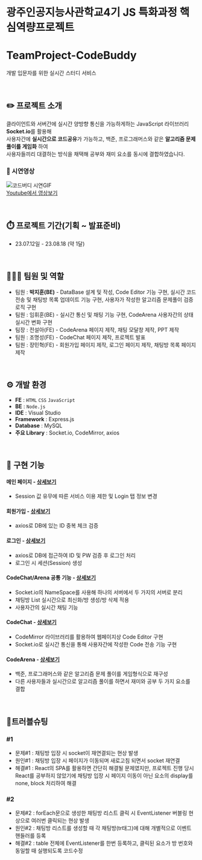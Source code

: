 # 광주인공지능사관학교4기 JS 특화과정 핵심역량프로젝트
# TeamProject-CodeBuddy
개발 입문자를 위한 실시간 스터디 서비스

<br/>


## ✏️ 프로젝트 소개
클라이언트와 서버간에 실시간 양방향 통신을 가능하게하는 JavaScript 라이브러리 **Socket.io**를 활용해 <br/>
사용자간에 **실시간으로 코드공유**가 가능하고, 백준, 프로그래머스와 같은 **알고리즘 문제풀이를 게임화** 하여 <br/>
사용자들끼리 대결하는 방식을 채택해 공부와 재미 요소를 동시에 결합하였습니다.

### 🎥 시연영상
![코드버디 시연GIF](https://github.com/asdfgl98/Project-CodeBuddy/assets/83624652/9b5dfa73-168b-4ed0-9306-c15e50b63691)<br/>
<a href="https://www.youtube.com/watch?v=4jiMqKOPrkU">Youtube에서 영상보기</a>


<br/>

## ⏱️ 프로젝트 기간(기획 ~ 발표준비)
* 23.07.12일 - 23.08.18 (약 1달)

<br/>

## 🧑‍🤝‍🧑 팀원 및 역할
 * 팀원 : **박지훈(BE)** - DataBase 설계 및 작성, Code Editor 기능 구현, 실시간 코드전송 및 채팅방 목록 업데이트 기능 구현, 사용자가 작성한 알고리즘 문제풀이 검증 로직 구현
 * 팀원 : 임휘훈(BE) - 실시간 통신 및 채팅 기능 구현, CodeArena 사용자간의 상태 실시간 변화 구현
 * 팀장  : 전설아(FE) - CodeArena 페이지 제작, 채팅 모달창 제작, PPT 제작
 * 팀원 : 조명성(FE) - CodeChat 페이지 제작, 프로젝트 발표 
 * 팀원 : 장민혁(FE) - 회원가입 페이지 제작, 로그인 페이지 제작, 채팅방 목록 페이지 제작
 

<br/>

## ⚙️ 개발 환경
- **FE** : `HTML` `CSS` `JavaScript`
- **BE**  : `Node.js`
- **IDE** : Visual Studio
- **Framework** : Express.js
- **Database** : MySQL
- **주요 Library** : Socket.io, CodeMirror, axios

<br/>

## 📌 구현 기능

#### 메인 페이지 - <a href="https://github.com/asdfgl98/Project-CodeBuddy/wiki/1.-Main-Page" target="_blank">상세보기</a>
- Session 값 유무에 따른 서비스 이용 제한 및 Login 탭 정보 변경

#### 회원가입 - <a href="https://github.com/asdfgl98/Project-CodeBuddy/wiki/2.-Join" target="_blank">상세보기</a>
- axios로 DB에 있는 ID 중복 체크 검증

#### 로그인 - <a href="https://github.com/asdfgl98/Project-CodeBuddy/wiki/3.-Login" target="_blank">상세보기</a>
- axios로 DB에 접근하여 ID 및 PW 검증 후 로그인 처리
- 로그인 시 세션(Session) 생성

#### CodeChat/Arena 공통 기능 - <a href="https://github.com/asdfgl98/Project-CodeBuddy/wiki/4.-Code-Arena,-Code-Chat-%EA%B3%B5%ED%86%B5" target="_blank">상세보기</a>
- Socket.io의 NameSpace를 사용해 하나의 서버에서 두 가지의 서버로 분리
- 채팅방 List 실시간으로 최신화/방 생성/방 삭제 적용
- 사용자간의 실시간 채팅 기능

#### CodeChat - <a href="https://github.com/asdfgl98/Project-CodeBuddy/wiki/5.Code-Chat" target="_blank">상세보기</a>
- CodeMirror 라이브러리를 활용하여 웹페이지상 Code Editor 구현
- Socket.io로 실시간 통신을 통해 사용자간에 작성한 Code 전송 기능 구현

#### CodeArena - <a href="https://github.com/asdfgl98/Project-CodeBuddy/wiki/6.-Code-Arena" target="_blank">상세보기</a>
- 백준, 프로그래머스와 같은 알고리즘 문제 풀이를 게임형식으로 재구성
- 다른 사용자들과 실시간으로 알고리즘 풀이를 하면서 재미와 공부 두 가지 요소를 결합

<br/>

## 🚫트러블슈팅
### #1
- 문제#1 : 채팅방 입장 시 socket이 재연결되는 현상 발생
- 원인#1 : 채팅방 입장 시 페이지가 이동되며 새로고침 되면서 socket 재연결
- 해결#1 : React의 SPA를 활용하면 간단히 해결될 문제였지만, 프로젝트 진행 당시 React를 공부하지 않았기에 채팅방 입장 시 페이지 이동이 아닌 요소의 display를 none, block 처리하여 해결

### #2
- 문제#2 : forEach문으로 생성한 채팅방 리스트 클릭 시 EventListener 버블링 현상으로 여러번 클릭되는 현상 발생
- 원인#2 : 채팅방 리스트를 생성할 때 각 채팅방(tr태그)에 대해 개별적으로 이벤트 핸들러를 등록
- 해결#2 : table 전체에 EventListener를 한번 등록하고, 클릭된 요소가 방 번호와 동일할 때 실행되도록 코드수정
